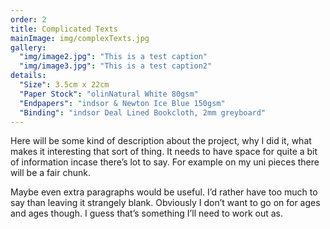 ```yaml
---
order: 2
title: Complicated Texts
mainImage: img/complexTexts.jpg
gallery:
  "img/image2.jpg": "This is a test caption"
  "img/image3.jpg": "This is a test caption2"
details:
  "Size": 3.5cm x 22cm
  "Paper Stock": "olinNatural White 80gsm"
  "Endpapers": "indsor & Newton Ice Blue 150gsm"
  "Binding": "indsor Deal Lined Bookcloth, 2mm greyboard"
---
```


Here will be some kind of description about the project, why I did it, what makes it interesting that sort of thing. It needs to have space for quite a bit of information incase there’s lot to say. For example on my uni pieces there will be a fair chunk.

Maybe even extra paragraphs would be useful. I’d rather have too much to say than leaving it strangely blank. Obviously I don’t want to go on for ages and ages though. I guess that’s something I’ll need to work out as.